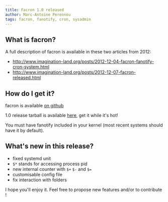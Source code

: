 ```yaml
---
title: Facron 1.0 released
author: Marc-Antoine Perennou
tags: facron, fanotify, cron, sysadmin
---
```


## What is facron?

A full description of facron is available in these two articles from 2012:

- <http://www.imagination-land.org/posts/2012-12-04-facron-fanotify-cron-system.html>
- <http://www.imagination-land.org/posts/2012-12-07-facron-released.html>

## How do I get it?

facron is available [on github](https://github.com/Keruspe/facron)

1.0 release tarball is available [here](http://www.imagination-land.org/files/facron/facron-1.0.tar.xz), get it while it's hot!

You must have fanotify included in your kernel (most recent systems should have it by default).

## What's new in this release?

- fixed systemd unit
- `$*` stands for accessing process pid
- new internal counter with `$+` `$-` and `$=`
- customisable config file
- fix interaction with folders

I hope you'll enjoy it. Feel free to propose new features and/or to contribute !

